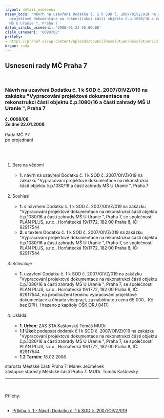 ```yaml
---
layout: detail_usneseni
nazev_bodu: 'Návrh na uzavření Dodatku č. 1 k SOD č. 2007/OIVZ/019 na zakázku "Vypracování
  projektové dokumentace na rekonstrukci části objektu č.p.1080/16 a části zahrady
  MŠ U Uranie ", Praha 7 '
datum_vzniku_usneseni: '2008-01-22 00:00:00'
cislo_usneseni: '0098/08'
prilohy:
- https://praha7.cz/wp-content/uploads/councilResolution/Resolutions/17675/3-n%c3%a1vrh_dod._%c4%8d._1-op.doc
organ: rada
---
```

<div id="ucUsn_pList" class="usn">
	<span><h2>Usnesení rady MČ Praha 7 </h2>
<br></span><div class="standBody">
<span><h3>Návrh na uzavření Dodatku č. 1 k SOD č. 2007/OIVZ/019 na zakázku "Vypracování projektové dokumentace na rekonstrukci části objektu č.p.1080/16 a části zahrady MŠ U Uranie ", Praha 7 </h3></span><div class="center">
		<strong>č. 0098/08</strong><br>
	</div>
<div class="center">
		<strong>Ze dne 22.01.2008</strong><br><br>
	</div>Rada MČ P7<br>po projednání<br><br><br><ol>
<br><li>Bere na vědomí<br><ul>
<br><li>
<strong>1.</strong> návrh na uzavření Dodatku č. 1 k SOD č. 2007/OIVZ/019 na zakázku "Vypracování projektové dokumentace na rekonstrukci části objektu č.p.1080/16 a části zahrady MŠ U Uranie ", Praha 7 </li>
</ul>
<br>
</li>
<li>Souhlasí<br><ul>
<br><li>
<strong>1.</strong> s návrhem Dodatku č. 1 k SOD č. 2007/OIVZ/019 na zakázku "Vypracování projektové dokumentace na rekonstrukci části objektu č.p.1080/16 a části zahrady MŠ U Uranie ", Praha 7, se společností PLÁN PLUS, s.r.o., Horňátecká 19/1772, 182 00 Praha 8, IČ: 62917544<br>
</li>
<li>
<strong>2.</strong> s textem Dodatku č. 1 k SOD č. 2007/OIVZ/019 na zakázku "Vypracování projektové dokumentace na rekonstrukci části objektu č.p.1080/16 a části zahrady MŠ U Uranie ", Praha 7, se společností PLÁN PLUS, s.r.o., Horňátecká 19/1772, 182 00 Praha 8, IČ: 62917544 </li>
</ul>
<br>
</li>
<li>Schvaluje<br><ul>
<br><li>
<strong>1.</strong> uzavření Dodatku č. 1 k SOD č. 2007/OIVZ/019 na zakázku "Vypracování projektové dokumentace na rekonstrukci části objektu č.p.1080/16 a části zahrady MŠ U Uranie ", Praha 7, se společností PLÁN PLUS, s.r.o., Horňátecká 19/1772, 182 00 Praha 8, IČ: 62917544, na prodloužení termínu vypracování projektové dokumentace a úhradu víceprací, za nabídnutou cenu 65 000,- Kč bez DPH. Hrazeno z kapitoly OŠK ORJ 0417.</li>
</ul>
<br>
</li>
<li>Ukládá<br><ul>
<br><li>
<strong>1. Určen: </strong>ZAS STA Kaštovský Tomáš MUDr.<br>
</li>
<li>
<strong>1.1 Úkol: </strong>podepsat dodatek č.1 k SOD č. 2007/OIVZ/019 na zakázku "Vypracování projektové dokumentace na rekonstrukci části objektu č.p.1080/16 a části zahrady MŠ U Uranie ", Praha 7, se společností PLÁN PLUS, s.r.o., Horňátecká 19/1772, 182 00 Praha 8, IČ: 62917544 <br>
</li>
<li>
<strong>1.2 Termín: </strong>15.02.2008</li>
</ul>
</li>
</ol>starosta Městské části Praha 7: Marek Ječmének<br>zástupce starosty Městské části Praha 7: MUDr. Tomáš Kaštovský <br><hr>
<br><br>Přílohy: <br><ul>
<br><li><a href="/zdroj.aspx?typ=4&amp;id=14989&amp;sh=-802758242" target="_blank" title="soubor (.doc 44,5 kb)-nové okno">Příloha č. 1 - Návrh Dodatku č. 1 k SOD č. 2007/OIVZ/019 </a></li>
</ul>
</div>
</div>